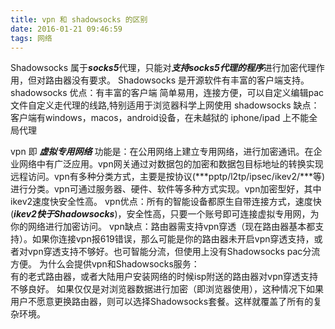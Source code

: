 ```yaml
---
title: vpn 和 shadowsocks 的区别
date: 2016-01-21 09:46:59
tags: 网络
---
```

Shadowsocks 属于***socks5***代理，只能对***支持socks5代理的程序***进行加密代理作用，但对路由器没有要求。
Shadowsocks 是开源软件有丰富的客户端支持。
shadowsocks 优点：有丰富的客户端 简单易用，连接方便，可以自定义编辑pac文件自定义走代理的线路,特别适用于浏览器科学上网使用
shadowsocks 缺点：客户端有windows，macos，android设备，在未越狱的 iphone/ipad 上不能全局代理
<!--more-->
vpn 即 ***虚拟专用网络*** 功能是：在公用网络上建立专用网络，进行加密通讯。在企业网络中有广泛应用。vpn网关通过对数据包的加密和数据包目标地址的转换实现远程访问。vpn有多种分类方式，主要是按协议(***pptp/l2tp/ipsec/ikev2/***等)进行分类。vpn可通过服务器、硬件、软件等多种方式实现。vpn加密型好，其中ikev2速度快安全性高。
vpn优点：所有的智能设备都原生自带连接方式，速度快(***ikev2快于Shadowsocks***)，安全性高，只要一个账号即可连接虚拟专用网，为你的网络进行加密访问。
vpn缺点：路由器需支持vpn穿透（现在路由器基本都支持）。如果你连接vpn报619错误，那么可能是你的路由器未开启vpn穿透支持，或者对vpn穿透支持不够好。也可智能分流，但使用上没有Shadowsocks pac分流方便。
为什么会提供vpn和Shadowsocks服务：    
有的老式路由器，或者大陆用户安装网络的时候isp附送的路由器对vpn穿透支持不够良好。
如果仅仅是对浏览器数据进行加密（即浏览器使用），这种情况下如果用户不愿意更换路由器，则可以选择Shadowsocks套餐。这样就覆盖了所有的复杂环境。